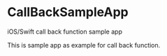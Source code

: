 # CallBackSampleApp
iOS/Swift call back function sample app

This is sample app as example for call back function.
